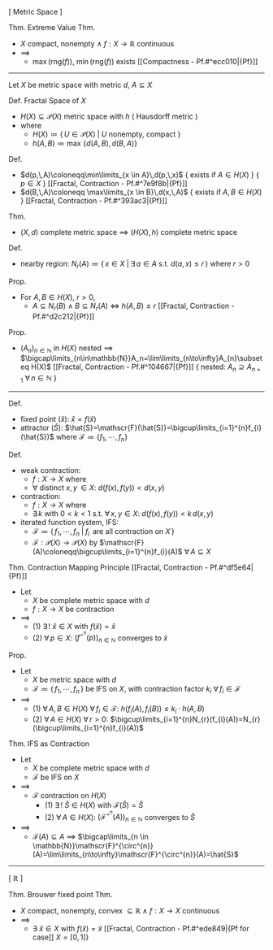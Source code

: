 
\[ Metric Space ]

Thm. Extreme Value Thm.
- $X$ compact, nonempty  $\land$  $f:X\to \mathbb{R}$ continuous
- $\implies$
	- $\max(\text{rng}(f))$, $\min(\text{rng}(f))$  exists  [[Compactness - Pf.#^ecc010|{Pf}]]

---

Let $X$ be metric space with metric $d$, $A\subseteq X$

Def. Fractal Space of $X$
- $H(X)\subseteq \mathcal{P}(X)$  metric space with  $h$ ( Hausdorff metric )
- where
	- $H(X)\coloneqq\{\,U\in\mathcal{P}(X)\;|\;U$ nonempty, compact $\}$
	- $h(A,\,B)\coloneqq\max\,\{d(A,\,B),\,d(B,\,A)\}$

Def.
- $d(p,\,A)\coloneqq\min\limits_{x \in A}\,d(p,\,x)$    { exists if $A \in H(X)$ } { $p \in X$ }  [[Fractal, Contraction - Pf.#^7e9f8b|{Pf}]]
- $d(B,\,A)\coloneqq \max\limits_{x \in B}\,d(x,\,A)$   { exists if $A,\,B \in H(X)$ }  [[Fractal, Contraction - Pf.#^393ac3|{Pf}]]

Thm.
- $(X,\,d)$ complete metric space $\implies$ $(H(X),\,h)$ complete metric space

Def.
- nearby region:  $N_r(A)\coloneqq\{\,x\in X\;|\;\exists\,a \in A$  s.t. $d(a,\,x)\leq r\,\}$  where  $r>0$

Prop.
- For $A,\,B \in H(X)$, $r>0$,
	- $A\subseteq N_{r}(B)$  $\land$  $B\subseteq N_{r}(A)$ $\iff$ $h(A,\,B)\leq r$  [[Fractal, Contraction - Pf.#^d2c212|{Pf}]]

Prop.
- $(A_n)_{n\in\mathbb{N}}$ in $H(X)$ nested $\implies$ $\bigcap\limits_{n\in\mathbb{N}}A_n=\lim\limits_{n\to\infty}A_{n}\subseteq H(X)$  [[Fractal, Contraction - Pf.#^104667|{Pf}]]
    { nested: $A_{n}\supseteq A_{n+1}$ $\forall\,n \in\mathbb{N}$ }

---

Def.
- fixed point ($\hat{x}$):  $\hat{x}=f(\hat{x})$
- attractor ($\hat{S}$):    $\hat{S}=\mathscr{F}(\hat{S})=\bigcup\limits_{i=1}^{n}f_{i}(\hat{S})$  where  $\mathscr{F}\coloneqq\{f_{1},\,\cdots,\,f_{n}\}$

Def.
- weak contraction:
	- $f:X\to X$  where
	- $\forall$ distinct $x,\,y\,\in X$:  $d(f(x),\,f(y))<d(x,\,y)$ 
- contraction:
	- $f:X\to X$  where
	- $\exists\,k$  with  $0<k<1$  s.t. $\forall\,x,\,y \in X$:  $d(f(x),\,f(y))<k\,d(x,\,y)$  
- iterated function system, IFS:
	- $\mathscr{F}\coloneqq\{\,f_{1},\,\cdots,\,f_{n}\;|\;f_{i}\,$ are all contraction on $X\,\}$
	- $\mathscr{F}:\mathcal{P}(X)\to \mathcal{P}(X)$  by  $\mathscr{F}(A)\coloneqq\bigcup\limits_{i=1}^{n}f_{i}(A)$  $\forall\,A\subseteq X$

Thm. Contraction Mapping Principle  [[Fractal, Contraction - Pf.#^df5e64|{Pf}]]
- Let
	- $X$  be complete metric space with $d$
	- $f:X\to X$  be contraction
- $\implies$
	- (1)  $\exists\,!$ $\hat{x}\in X$  with  $f(\hat{x})=\hat{x}$
	- (2)  $\forall\,p\in X$:  $(f^{\circ^n}(p))_{n\in\mathbb{N}}$  converges to $\hat{x}\,$

Prop.
- Let
	- $X$  be metric space with $d$
	- $\mathscr{F}\coloneqq\{\,f_{1},\,\cdots,\,f_{n}\,\}$  be IFS on $X$,  with contraction factor $k_{i}$  $\forall\,f_{i} \in \mathscr{F}$
- $\implies$ 
	- (1) $\forall\,A,\,B \in H(X)$  $\forall\,f_{i} \in \mathscr{F}$:  $h(f_{i}(A),\,f_{i}(B))\leq k_{i}\cdot h(A,\,B)$
	- (2) $\forall\,A \in H(X)$  $\forall\,r>0$:  $\bigcup\limits_{i=1}^{n}N_{r}(f_{i}(A))=N_{r}(\bigcup\limits_{i=1}^{n}f_{i}(A))$

Thm. IFS as Contraction
- Let
	- $X$  be complete metric space with $d$
	- $\mathscr{F}$  be IFS on $X$
- $\implies$ 
	- $\mathscr{F}$ contraction on $H(X)$
		- (1)  $\exists\,!$ $\hat{S}\in H(X)$  with  $\mathscr{F}(\hat{S})=\hat{S}$
		- (2)  $\forall\,A\in H(X)$:  $(\mathscr{F}^{\circ^n}(A))_{n\in\mathbb{N}}$  converges to $\hat{S}$
- $\implies$ 
	- $\mathscr{F}(A)\subseteq A$ $\implies$ $\bigcap\limits_{n \in \mathbb{N}}\mathscr{F}^{\circ^{n}}(A)=\lim\limits_{n\to\infty}\mathscr{F}^{\circ^{n}}(A)=\hat{S}$

---

\[ $\mathbb{R}$ ]

Thm. Brouwer fixed point Thm. 
- $X$ compact, nonempty, convex $\subseteq \mathbb{R}$  $\land$  $f:X\to X$ continuous
- $\implies$
	- $\exists$ $\hat{x}\in X$  with  $f(\hat{x})=\hat{x}$  [[Fractal, Contraction - Pf.#^ede849|{Pf for case]] $X=[0, 1]$}
